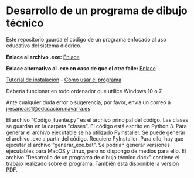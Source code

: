 # Desarrollo de un programa de dibujo técnico
Este repositorio guarda el código de un programa enfocado al uso educativo del sistema diédrico.

**Enlace al archivo .exe:**
[Enlace](https://drive.google.com/open?id=15fRLrFcFbPjrWlnP9I3neFjRj8TuAQb4)

**Enlace alternativo al .exe en caso de que el otro falle:**
[Enlace](https://drive.google.com/open?id=1s15qYKsqI4rRQBTKd5Ox7NbVqeuljq3Q)

[Tutorial de instalación](https://www.youtube.com/watch?v=JtC1NjetLaQ) - 
[Cómo usar el programa](https://www.youtube.com/watch?v=-e3rVOB_YXM)

Debería funcionar en todo ordenador que utilice Windows 10 o 7.

Ante cualquier duda error o sugerencia, por favor, envía un correo a [jresanoais1@educacion.navarra.es](mailto:jresanoais1@educacion.navarra.es)

El archivo "Codigo_fuente.py" es el archivo principal del código. Las clases se guardan en la carpeta "clases".
El código está escrito en Python 3. Para generar el archivo ejecutable se ha utilizado Pyinstaller.
Se puede generar el archivo .exe a partir del código. Requiere PyInstaller. Para ello, hay que ejecutar el archivo "generar_exe.bat".
Se podrían generar versiones ejecutables para MacOS y Linux, pero no dispongo de medios para ello.
El archivo "Desarrollo de un programa de dibujo técnico.docx" contiene el trabajo realizado sobre el programa. También está disponible la versión PDF.

